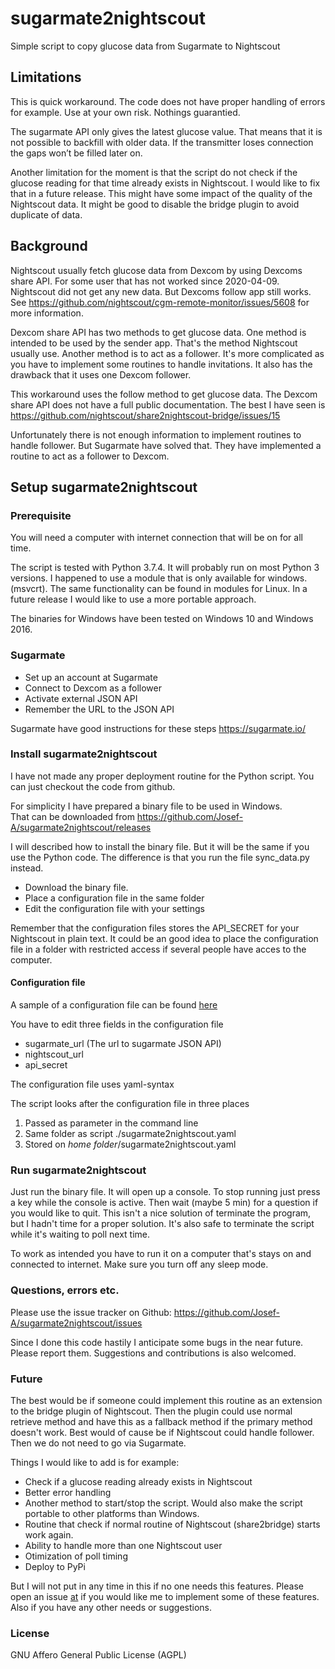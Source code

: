 # sugarmate2nightscout


Simple script to copy glucose data from Sugarmate to Nightscout

## Limitations
This is quick workaround. The code does not have proper handling of errors for example.
Use at your own risk. Nothings guarantied.

The sugarmate API only gives the latest glucose value. That means that it is not possible to backfill with older data. If the transmitter loses connection the gaps won’t be filled later on.

Another limitation for the moment is that the script do not check if the glucose reading for that time already exists in Nightscout. I would like to fix that in a future release. This might have some impact of the quality of the Nightscout data. It might be good to disable the bridge plugin to avoid duplicate of data.


## Background
Nightscout usually fetch glucose data from Dexcom by using Dexcoms share API.
For some user that has not worked since 2020-04-09. Nightscout did not get any new data. But Dexcoms follow app still works.
See https://github.com/nightscout/cgm-remote-monitor/issues/5608 for more information.

Dexcom share API has two methods to get glucose data. One method is intended to be used by the sender app. That's the method Nightscout usually use.
Another method is to act as a follower. It's more complicated as you have to implement some routines to handle invitations. It also has the drawback that it uses one Dexcom follower.
 
This workaround uses the follow method to get glucose data. The Dexcom share API does not have a full public documentation. The best I have seen is https://github.com/nightscout/share2nightscout-bridge/issues/15

Unfortunately there is not enough information to implement routines to handle follower.
But Sugarmate have solved that. They have implemented a routine to act as a follower to Dexcom.


## Setup sugarmate2nightscout

### Prerequisite
You will need a computer with internet connection that will be on for all time.

The script is tested with Python 3.7.4.
It will probably run on most Python 3 versions. I happened to use a module that is only available for windows. (msvcrt). The same functionality can be found in modules for Linux. In a future release I would like to use a more portable approach.

The binaries for Windows have been tested on Windows 10 and Windows 2016.


### Sugarmate

* Set up an account at Sugarmate
* Connect to Dexcom as a follower
* Activate external JSON API 
* Remember the URL to the JSON API

Sugarmate have good instructions for these steps
https://sugarmate.io/

### Install sugarmate2nightscout

I have not made any proper deployment routine for the Python script. You can just checkout the code from github.

For simplicity I have prepared a binary file to be used in Windows.  
That can be downloaded from https://github.com/Josef-A/sugarmate2nightscout/releases

I will described how to install the binary file. But it will be the same if you use the Python code. The difference is that you run the file sync_data.py instead.


* Download the binary file. 
* Place a configuration file in the same folder
* Edit the configuration file with your settings 

Remember that the configuration files stores the API_SECRET for your Nightscout in plain text. It could be an good idea to place the configuration file in a folder with restricted access if several people have acces to the computer.

#### Configuration file
A sample of a configuration file can be found 
[here](./configuration_template/sugarmate2nightscout.yaml)

You have to edit three fields in the configuration file

* sugarmate_url (The url to sugarmate JSON API)
* nightscout_url
* api_secret

The configuration file uses yaml-syntax

The script looks after the configuration file in three places


1. Passed as parameter in the command line
2. Same folder as script ./sugarmate2nightscout.yaml
3. Stored on _home folder_/sugarmate2nightscout.yaml

### Run sugarmate2nightscout
Just run the binary file.
It will open up a console. To stop running just press a key while the console is active. Then wait (maybe 5 min) for a question if you would like to quit.
This isn't a nice solution of terminate the program, but I hadn't time for a proper solution.
It's also safe to terminate the script while it's waiting to poll next time.

To work as intended you have to run it on a computer that's stays on and connected to internet. Make sure you turn off any sleep mode.
 
### Questions, errors etc.
 Please use the issue tracker on Github:
  https://github.com/Josef-A/sugarmate2nightscout/issues
  
Since I done this code hastily I anticipate some bugs in the near future. Please report them.
Suggestions and contributions is also welcomed.  
  
### Future
The best would be if someone could implement this routine as an extension to the bridge plugin of Nightscout. Then the plugin could use normal retrieve method and have this as a fallback method if the primary method doesn't work. Best would of cause be if Nightscout could handle follower. Then we do not need to go via Sugarmate.

Things I would like to add is for example:

* Check if a glucose reading already exists in Nightscout
* Better error handling
* Another method to start/stop the script. Would also make the script portable to other platforms than Windows.
* Routine that check if normal routine of Nightscout (share2bridge) starts work again.
* Ability to handle more than one Nightscout user
* Otimization of poll timing
* Deploy to PyPi


But I will not put in any time in this if no one needs this features. Please open an issue [at](https://github.com/Josef-A/sugarmate2nightscout/issues) if you would like me to implement some of these features. Also if you have any other needs or suggestions. 



### License
GNU Affero General Public License (AGPL)  